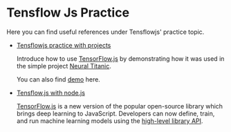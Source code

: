 # Tensflow Js Practice

Here you can find useful references under Tensflowjs' practice topic.

- [Tensflowjs practice with projects](http://kexp.io/intro_tensorflowjs/) 

   Introduce how to use [TensorFlow.js](https://js.tensorflow.org/) by demonstrating how it was used in the simple project [Neural Titanic](https://github.com/Andrewnetwork/NeuralTitanic).

   You can also find [demo](https://andrewnetwork.github.io/NeuralTitanic/dist/) here.

- [Tensflow.js with node.js](http://jamesthom.as/blog/2018/08/07/machine-learning-in-node-dot-js-with-tensorflow-dot-js/)

   [TensorFlow.js](https://js.tensorflow.org/) is a new version of the popular open-source library which brings deep learning to JavaScript. Developers can now define, train, and run machine learning models using the [high-level library API](https://js.tensorflow.org/api/0.12.0/).



​    


